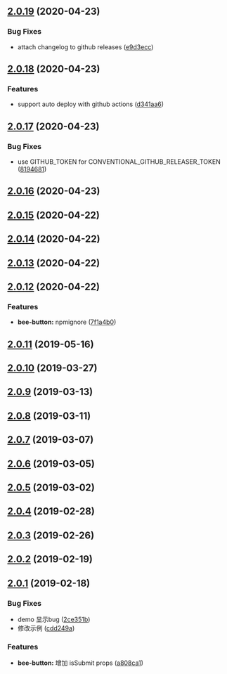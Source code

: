 ## [2.0.19](https://github.com/tinper-bee/button/compare/v2.0.18...v2.0.19) (2020-04-23)


### Bug Fixes

* attach changelog to github releases ([e9d3ecc](https://github.com/tinper-bee/button/commit/e9d3ecc27c5ba623bdb494959100206b1b72d7e2))



## [2.0.18](https://github.com/tinper-bee/button/compare/v2.0.17...v2.0.18) (2020-04-23)


### Features

* support auto deploy with github actions ([d341aa6](https://github.com/tinper-bee/button/commit/d341aa6b8012de00612c7a86e32ba90fce9acf7a))



## [2.0.17](https://github.com/tinper-bee/button/compare/v2.0.16...v2.0.17) (2020-04-23)


### Bug Fixes

* use GITHUB_TOKEN for CONVENTIONAL_GITHUB_RELEASER_TOKEN ([8194681](https://github.com/tinper-bee/button/commit/81946812f4e1e570cd0688d92a54f51e26515152))



## [2.0.16](https://github.com/tinper-bee/button/compare/v2.0.15...v2.0.16) (2020-04-23)



## [2.0.15](https://github.com/tinper-bee/button/compare/v2.0.14...v2.0.15) (2020-04-22)



## [2.0.14](https://github.com/tinper-bee/button/compare/v2.0.12...v2.0.14) (2020-04-22)



## [2.0.13](https://github.com/tinper-bee/button/compare/v2.0.12...v2.0.13) (2020-04-22)



<a name="2.0.12"></a>
## [2.0.12](https://github.com/tinper-bee/button/compare/v2.0.11...v2.0.12) (2020-04-22)


### Features

* **bee-button:** npmignore ([7f1a4b0](https://github.com/tinper-bee/button/commit/7f1a4b0))



<a name="2.0.11"></a>
## [2.0.11](https://github.com/tinper-bee/button/compare/v2.0.10...v2.0.11) (2019-05-16)



<a name="2.0.10"></a>
## [2.0.10](https://github.com/tinper-bee/button/compare/v2.0.9...v2.0.10) (2019-03-27)



<a name="2.0.9"></a>
## [2.0.9](https://github.com/tinper-bee/button/compare/v2.0.8...v2.0.9) (2019-03-13)



<a name="2.0.8"></a>
## [2.0.8](https://github.com/tinper-bee/button/compare/v2.0.7...v2.0.8) (2019-03-11)



<a name="2.0.7"></a>
## [2.0.7](https://github.com/tinper-bee/button/compare/v2.0.6...v2.0.7) (2019-03-07)



<a name="2.0.6"></a>
## [2.0.6](https://github.com/tinper-bee/button/compare/v2.0.5...v2.0.6) (2019-03-05)



<a name="2.0.5"></a>
## [2.0.5](https://github.com/tinper-bee/button/compare/v2.0.4...v2.0.5) (2019-03-02)



<a name="2.0.4"></a>
## [2.0.4](https://github.com/tinper-bee/button/compare/v2.0.3...v2.0.4) (2019-02-28)



<a name="2.0.3"></a>
## [2.0.3](https://github.com/tinper-bee/button/compare/v2.0.2...v2.0.3) (2019-02-26)



<a name="2.0.2"></a>
## [2.0.2](https://github.com/tinper-bee/button/compare/v2.0.1...v2.0.2) (2019-02-19)



<a name="2.0.1"></a>
## [2.0.1](https://github.com/tinper-bee/button/compare/a808ca1...v2.0.1) (2019-02-18)


### Bug Fixes

* demo 显示bug ([2ce351b](https://github.com/tinper-bee/button/commit/2ce351b))
* 修改示例 ([cdd249a](https://github.com/tinper-bee/button/commit/cdd249a))


### Features

* **bee-button:** 增加 isSubmit props ([a808ca1](https://github.com/tinper-bee/button/commit/a808ca1))



